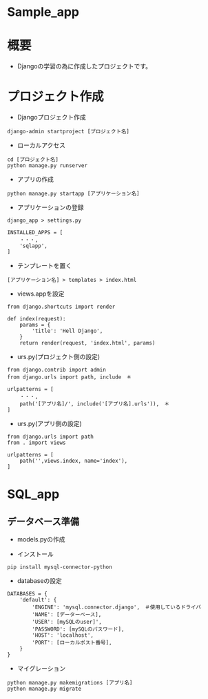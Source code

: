 # Sample_app

# 概要
- Djangoの学習の為に作成したプロジェクトです。

# プロジェクト作成

- Djangoプロジェクト作成
```
django-admin startproject [プロジェクト名]
```

- ローカルアクセス
```
cd [プロジェクト名]
python manage.py runserver 
```

- アプリの作成
```
python manage.py startapp [アプリケーション名]
```

- アプリケーションの登録
```
django_app > settings.py

INSTALLED_APPS = [
    ・・・,
	'sqlapp',
]
```

- テンプレートを置く
```
[アプリケーション名] > templates > index.html
```

- views.appを設定
```
from django.shortcuts import render

def index(request):
	params = {
		'title': 'Hell Django',
	}
	return render(request, 'index.html', params)
```

- urs.py(プロジェクト側の設定)
```
from django.contrib import admin
from django.urls import path, include　＊

urlpatterns = [
    ・・・,
	path('[アプリ名]/', include('[アプリ名].urls')),　＊
]
```

- urs.py(アプリ側の設定)
```
from django.urls import path
from . import views

urlpatterns = [
	path('',views.index, name='index'),
]
```
# SQL_app

## データベース準備

- models.pyの作成

- インストール
```
pip install mysql-connector-python
```

- databaseの設定
```
DATABASES = {
    'default': {
        'ENGINE': 'mysql.connector.django',　＃使用しているドライバ
        'NAME': [データーベース],
        'USER': [mySQLのuser]',
        'PASSWORD': [mySQLのパスワード],
		'HOST': 'localhost',
        'PORT': [ローカルポスト番号],
    }
}
```

- マイグレーション
```
python manage.py makemigrations [アプリ名]
python manage.py migrate 
```